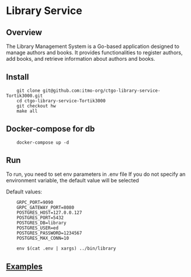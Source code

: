# Library Service

## Overview
The Library Management System is a Go-based application designed to manage
authors and books. It provides functionalities to register authors,
add books, and retrieve information about authors and books.

## Install

```shell
    git clone git@github.com:itmo-org/ctgo-library-service-Tortik3000.git
    cd ctgo-library-service-Tortik3000
    git checkout hw
    make all
```

## Docker-compose for db

```shell
    docker-compose up -d
```

## Run

To run, you need to set env parameters in .env file
If you do not specify an environment variable, 
the default value will be selected

Default values:
```shell
    GRPC_PORT=9090
    GRPC_GATEWAY_PORT=8080
    POSTGRES_HOST=127.0.0.127
    POSTGRES_PORT=5432
    POSTGRES_DB=library
    POSTGRES_USER=ed
    POSTGRES_PASSWORD=1234567
    POSTGRES_MAX_CONN=10
```

```shell
    env $(cat .env | xargs) ../bin/library
```

## [Examples](spec/api/library/library.swagger.json)
